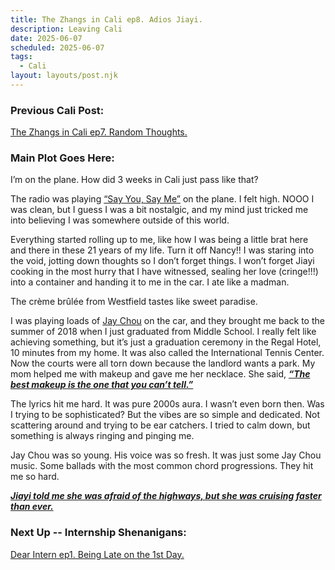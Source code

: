```yaml
---
title: The Zhangs in Cali ep8. Adios Jiayi.
description: Leaving Cali
date: 2025-06-07
scheduled: 2025-06-07
tags:
  - Cali
layout: layouts/post.njk
---
```


<h3>Previous Cali Post:</h3>
<a href="{{ '/posts/calistoryep7/' | url }}">The Zhangs in Cali ep7. Random Thoughts.</a>

<h3>Main Plot Goes Here:</h3>

I’m on the plane. How did 3 weeks in Cali just pass like that?

The radio was playing [“Say You, Say Me”](https://open.spotify.com/track/17CPezzLWzvGfpZW6X8XT0?si=8fa5f8dbe82b452e) on the plane. I felt high. NOOO I was clean, but I guess I was a bit nostalgic, and my mind just tricked me into believing I was somewhere outside of this world.

Everything started rolling up to me, like how I was being a little brat here and there in these 21 years of my life. Turn it off Nancy!! I was staring into the void, jotting down thoughts so I don’t forget things. I won’t forget Jiayi cooking in the most hurry that I have witnessed, sealing her love (cringe!!!) into a container and handing it to me in the car. I ate like a madman.

The crème brûlée from Westfield tastes like sweet paradise.

I was playing loads of [Jay Chou](https://open.spotify.com/artist/2elBjNSdBE2Y3f0j1mjrql?si=M2XzRXrbQjSik6uqNmwx4A) on the car, and they brought me back to the summer of 2018 when I just graduated from Middle School. I really felt like achieving something, but it’s just a graduation ceremony in the Regal Hotel, 10 minutes from my home. It was also called the International Tennis Center. Now the courts were all torn down because the landlord wants a park. My mom helped me with makeup and gave me her necklace. She said, ***<u>“The best makeup is the one that you can’t tell.”***</u>

The lyrics hit me hard. It was pure 2000s aura. I wasn’t even born then. Was I trying to be sophisticated? But the vibes are so simple and dedicated. Not scattering around and trying to be ear catchers. I tried to calm down, but something is always ringing and pinging me.

Jay Chou was so young. His voice was so fresh. It was just some Jay Chou music. Some ballads with the most common chord progressions. They hit me so hard.

***<u>Jiayi told me she was afraid of the highways, but she was cruising faster than ever.***</u>

<h3>Next Up -- Internship Shenanigans:</h3>
<a href="{{ '/posts/dearinternep1/' | url }}">Dear Intern ep1. Being Late on the 1st Day.</a>

